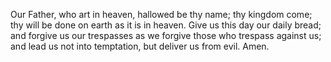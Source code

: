 Our Father,
who art in heaven,
hallowed be thy name;
thy kingdom come;
thy will be done
on earth as it is in heaven.
Give us this day our daily bread;
and forgive us our trespasses
as we forgive those who trespass against us;
and lead us not into temptation,
but deliver us from evil.
Amen.